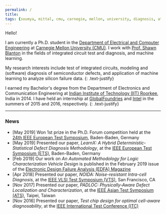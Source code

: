 ```yaml
---
permalink: /
title:
tags: {soumya, mittal, cmu, carnegie, mellon, university, diagnosis, atpg, yield, failure, pfa, machine learning, graduate, phd, roorkee, intel, globalfoundries}
---
```


Hello!

I am currently a Ph.D. student in the [Department of Electrical and Computer Engineering](http://www.ece.cmu.edu/) at [Carnegie Mellon University (CMU)](http://www.cmu.edu/). I work with [Prof. Shawn Blanton](http://www.ece.cmu.edu/~actl) in the fields of integrated circuit test and diagnosis, and machine learning.

My research interests include test of integrated circuits, modeling and (software) diagnosis of semiconductor defects, and application of machine learning to analyze silicon failure data.
{: .text-justify}

I earned my Bachelor's degree from the Department of Electronics and Communication Engineering at [Indian Institute of Technology (IIT) Roorkee](https://www.iitr.ac.in/), India in 2014. I have held an internship at [GlobalFoundries](https://www.globalfoundries.com/) and [Intel](https://www.intel.com) in the summers of 2015 and 2016, respectively.
{: .text-justify}

---

### News

+ [May 2019] Won 1st prize in the Ph.D. Forum competition held at the [24th IEEE European Test Symposium](https://www.testgroup.polito.it/ets19/), Baden-Baden, Germany
+ [May 2019] Presented our paper, *LearnX: A Hybrid Deterministic-Statistical Defect Diagnosis Methodology*, at the [IEEE European Test Symposium (ETS)](https://www.testgroup.polito.it/ets19/), Baden-Baden, Germany
+ [Feb 2019] Our work on *An Automated Methodology for Logic Characterization Vehicle Design* is published in the February 2019 issue of the [Electronic Design Failure Analysis (EDFA) Magazine](https://www.asminternational.org/web/edfas/news/edfa/-/journal_content/56/10192/36324098/MAGAZINE)
+ [Apr 2018] Presented our paper, *NOIDA: Noise-resistant Intra-cell Diagnosis*, at the [IEEE VLSI Test Symposium (VTS)](http://www.tttc-vts.org/public_html/new/2018/), San Francisco, CA
+ [Nov 2017] Presented our paper, *PADLOC: Physically-Aware Defect Localization and Characterization*, at the [IEEE Asian Test Symposium (ATS)](http://ares.ee.ncu.edu.tw/ats17/index.php), Taipei, Taiwan
+ [Nov 2016] Presented our paper, *Test chip design for optimal cell-aware diagnosability*, at the [IEEE International Test Conference (ITC)](https://web.archive.org/web/20161207123429/http://www.itctestweek.org/)
